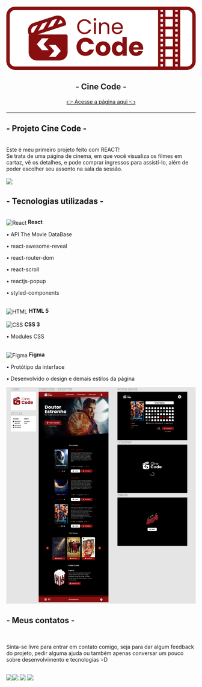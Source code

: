 <p align="center">
<img src="./public/assets/LOGO.svg">
</p>
<h2 align="center"> - Cine Code -</h2>
<p align="center">
<a href="https://gabecris.github.io/ToDo/" target="_blank">👉 Acesse a página aqui 👈</a>
</p>
<hr>

## - Projeto Cine Code - 
<br>
Este é meu primeiro projeto feito com REACT! <br>Se trata de uma página de cinema, em que você visualiza os filmes em cartaz, vê os detalhes, e pode comprar ingressos para assistí-lo, além de poder escolher seu assento na sala da sessão.
<br>
<br>
<img src="./public/assets/Cine-Code.gif">

## - Tecnologias utilizadas -
<br>
<!-- HTML -->
<!-- REACT -->
<img align="center" alt="React" height="40" width="30" src="https://cdn.jsdelivr.net/gh/devicons/devicon/icons/react/react-original.svg" />
<b> React</b>
<br>
 </div>
<p>• API The Movie DataBase</p>
<p>• react-awesome-reveal</p>
<p>• react-router-dom</p>
<p>• react-scroll</p>
<p>• reactjs-popup</p>
<p>• styled-components</p>
<br>
<div><img align="center"  alt="HTML" width="30" height="40" src="https://cdn.jsdelivr.net/gh/devicons/devicon/icons/html5/html5-plain.svg" /> <b> HTML 5</b></div>
<br>

<!-- CSS -->
<div>
<img align="center" alt="CSS"  width="30" height="40" src="https://cdn.jsdelivr.net/gh/devicons/devicon/icons/css3/css3-plain.svg" /> <b> CSS 3</b>
</div>
<p>• Modules CSS</p>
<br>
<div>
 
<div>
 <img align="center" alt="Figma" height="40" width="30" src="https://cdn.jsdelivr.net/gh/devicons/devicon/icons/figma/figma-original.svg" />
<b> Figma</b>
 </div>
 
<p>• Protótipo da interface</p>
<p>• Desenvolvido o design e demais estilos da página</p>
<img src="./public/assets/FIGMA.png">

## - Meus contatos -
<br>
<p>Sinta-se livre para entrar em contato comigo, seja para dar algum feedback do projeto, pedir alguma ajuda ou também apenas conversar um pouco sobre desenvolvimento e tecnologias =D</p>
<br>
<div> 
  <a href = "mailto:gabrecrisanto@gmail.com" target="_blank"><img src="https://img.shields.io/badge/Gmail-D14836?style=for-the-badge&logo=gmail&logoColor=white" target="_blank</a>
  
  <a href="https://api.whatsapp.com/send?phone=5541984818428" target="_blank"><img src="https://img.shields.io/badge/WhatsApp-25D366?style=for-the-badge&logo=whatsapp&logoColor=white" target="_blank"></a> 
  <a href="https://www.linkedin.com/in/gabriel-crisanto/" target="_blank"><img src="https://img.shields.io/badge/-LinkedIn-%230077B5?style=for-the-badge&logo=linkedin&logoColor=white" target="_blank"></a> 
  <a href="https://github.com/GabeCris" target="_blank"><img src="https://img.shields.io/badge/GitHub-100000?style=for-the-badge&logo=github&logoColor=white" target="_blank"></a> 
  </div>
